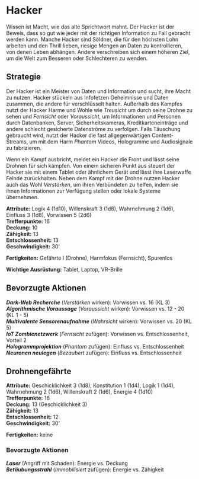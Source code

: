 # Hacker
Wissen ist Macht, wie das alte Sprichtwort mahnt. Der Hacker ist der Beweis, dass so gut wie jeder mit der richtigen Information zu Fall gebracht werden kann. Manche Hacker sind Söldner, die für den höchsten Lohn arbeiten und den Thrill lieben, riesige Mengen an Daten zu kontrollieren, von denen Leben abhängen. Andere verschreiben sich einem höheren Ziel, um die Welt zum Besseren oder Schlechteren zu wenden.

## Strategie
Der Hacker ist ein Meister von Daten und Information und sucht, ihre Macht zu nutzen. Hacker stückeln aus Infofetzen Geheimnisse und Daten zusammen, die andere für verschlüsselt halten. Außerhalb des Kampfes nutzt der Hacker Harme und Wohle wie *Treusicht* um durch seine Drohne zu sehen und *Fernsicht* oder *Voraussicht*, um Informationen und Personen durch Datenbanken, Server, Sicherheitskameras, Kreditkarteneinträge und andere schlecht gesicherte Datenströme zu verfolgen. Falls Täuschung gebraucht wird, nutzt der Hacker die fast allgegenwärtigen Content-Streams, um mit dem Harm *Phantom* Videos, Hologramme und Audiosignale zu fabrizieren.

Wenn ein Kampf ausbricht, meidet ein Hacker die Front und lässt seine Drohnen für sich kämpfen. Von einem sicheren Punkt aus steuert der Hacker sie mit einem Tablet oder ähnlichem Gerät und lässt ihre Laserwaffe Feinde zurückhalten. Neben dem Kampf mit der Drohne nutzen Hacker auch das Wohl *Verstärken*, um ihren Verbündeten zu helfen, indem sie ihnen Informationen zur Verfügung stellen oder lokale Systeme übernehmen.

**Attribute:** Logik 4 (1d10), Willenskraft 3 (1d8), Wahrnehmung 2 (1d6), Einfluss 3 (1d8), Vorwissen 5 (2d6)  
**Trefferpunkte:** 16  
**Deckung:** 10  
**Zähigkeit:** 13  
**Entschlossenheit:** 13  
**Geschwindigkeit:** 30'

**Fertigkeiten:** Gefährte I (Drohne), Harmfokus (Fernsicht), Spurenlos

**Wichtige Ausrüstung:** Tablet, Laptop, VR-Brille

## Bevorzugte Aktionen
_**Dark-Web Recherche**_ (_Verstärken_ wirken): Vorwissen vs. 16 (KL 3)  
_**Algorithmische Voraussage**_ (_Voraussicht_ wirken): Vorwissen vs. 12 - 20 (KL 1 - 5)  
_**Multivalente Sensorenaufnahme**_ (_Wahrsicht_ wirken): Vorwissen vs. 20 (KL 5)  
_**IoT Zombienetzwerk**_ (_Fernsicht_ zufügen): Vorwissen vs. Entschlossenheit, Vorteil 2  
_**Hologrammprojektion**_ (_Phantom_ zufügen): Einfluss vs. Entschlossenheit  
_**Neuronen neulegen**_ (_Bezaubert_ zufügen): Einfluss vs. Entschlossenheit

## Drohnengefährte
**Attribute:** Geschicklichkeit 3 (1d8), Konstitution 1 (1d4), Logik 1 (1d4), Wahrnehmung 2 (1d6), Willenskraft 2 (1d6), Energie 4 (1d10)  
**Trefferpunkte:** 16  
**Deckung:** 13 (Geschicklichkeit 3)  
**Zähigkeit:** 13  
**Entschlossenheit:** 12  
**Geschwindigkeit:** 30'

**Fertigkeiten:** keine

### Bevorzugte Aktionen
_**Laser**_ (Angriff mit Schaden): Energie vs. Deckung  
_**Betäubungsstrahl**_ (_Immobilisiert_ zufügen): Energie vs. Zähigkeit
